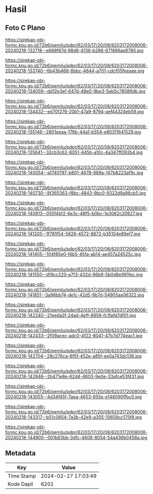 # Hasil

## Foto C Plano

https://sirekap-obj-formc.kpu.go.id/72b6/pemilu/pdpr/62/03/17/20/08/6203172008006-20240218-132718--e688f87d-98d8-4138-b286-871886ae8780.jpg

https://sirekap-obj-formc.kpu.go.id/72b6/pemilu/pdpr/62/03/17/20/08/6203172008006-20240218-133740--6b43b468-6bbc-4644-a701-cdcf05feeaee.jpg

https://sirekap-obj-formc.kpu.go.id/72b6/pemilu/pdpr/62/03/17/20/08/6203172008006-20240218-134059--dd12e3ef-647d-48e0-9be3-5eb5c78089db.jpg

https://sirekap-obj-formc.kpu.go.id/72b6/pemilu/pdpr/62/03/17/20/08/6203172008006-20240218-134432--ed70f276-20b1-47a9-8794-aef44324eb59.jpg

https://sirekap-obj-formc.kpu.go.id/72b6/pemilu/pdpr/62/03/17/20/08/6203172008006-20240218-135146--2801eeaa-176b-44a1-b554-e80311641529.jpg

https://sirekap-obj-formc.kpu.go.id/72b6/pemilu/pdpr/62/03/17/20/08/6203172008006-20240218-135641--32cb3c62-8051-445b-a10c-4a347ff092b4.jpg

https://sirekap-obj-formc.kpu.go.id/72b6/pemilu/pdpr/62/03/17/20/08/6203172008006-20240218-140054--a1740797-b801-4678-989a-147b8223af9c.jpg

https://sirekap-obj-formc.kpu.go.id/72b6/pemilu/pdpr/62/03/17/20/08/6203172008006-20240218-140730--8f365363-f8bc-4843-9bc0-9322d9a96cb5.jpg

https://sirekap-obj-formc.kpu.go.id/72b6/pemilu/pdpr/62/03/17/20/08/6203172008006-20240218-140913--055f4bf2-6e3c-48f5-b0bc-1e3062c20827.jpg

https://sirekap-obj-formc.kpu.go.id/72b6/pemilu/pdpr/62/03/17/20/08/6203172008006-20240218-141205--1f781f54-5628-4572-8872-b35104e89ef7.jpg

https://sirekap-obj-formc.kpu.go.id/72b6/pemilu/pdpr/62/03/17/20/08/6203172008006-20240218-141405--104f85e0-f4b5-45fa-ab14-ae457a24525c.jpg

https://sirekap-obj-formc.kpu.go.id/72b6/pemilu/pdpr/62/03/17/20/08/6203172008006-20240218-141550--d19cc220-e7f3-432d-96b9-5b0d8e991fec.jpg

https://sirekap-obj-formc.kpu.go.id/72b6/pemilu/pdpr/62/03/17/20/08/6203172008006-20240218-141851--3a96bb74-de1c-42d5-9b7d-54905aa06322.jpg

https://sirekap-obj-formc.kpu.go.id/72b6/pemilu/pdpr/62/03/17/20/08/6203172008006-20240218-142240--21eeda2f-24ad-4eff-8859-fc1fafd7df01.jpg

https://sirekap-obj-formc.kpu.go.id/72b6/pemilu/pdpr/62/03/17/20/08/6203172008006-20240218-142433--2f09acec-adc0-4f22-8041-47b7d774eac1.jpg

https://sirekap-obj-formc.kpu.go.id/72b6/pemilu/pdpr/62/03/17/20/08/6203172008006-20240218-142704--28c276ca-6f5f-452e-a85f-ee0a743dc136.jpg

https://sirekap-obj-formc.kpu.go.id/72b6/pemilu/pdpr/62/03/17/20/08/6203172008006-20240218-142846--2b471e8e-62d4-4603-9e0e-33afce53f431.jpg

https://sirekap-obj-formc.kpu.go.id/72b6/pemilu/pdpr/62/03/17/20/08/6203172008006-20240218-143055--4d34f45f-7aea-4653-855e-e146090ffbc0.jpg

https://sirekap-obj-formc.kpu.go.id/72b6/pemilu/pdpr/62/03/17/20/08/6203172008006-20240218-143317--b51c0854-7a3b-42e9-a305-10659cc175f8.jpg

https://sirekap-obj-formc.kpu.go.id/72b6/pemilu/pdpr/62/03/17/20/08/6203172008006-20240218-144900--001b83bb-3dfc-4608-8054-54a436b0458a.jpg


## Metadata

| Key        | Value               |
| ---------- | ------------------- |
| Time Stamp | 2024-02-27 17:03:49 |
| Kode Dapil | 6201                |



